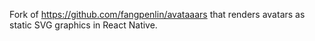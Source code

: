 Fork of https://github.com/fangpenlin/avataaars that renders avatars as static SVG graphics in React Native.